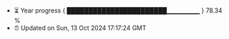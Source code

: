 - ⏳ Year progress { ███████████████████████▁▁▁▁▁▁▁ } 78.34 %
- ⏰ Updated on Sun, 13 Oct 2024 17:17:24 GMT

